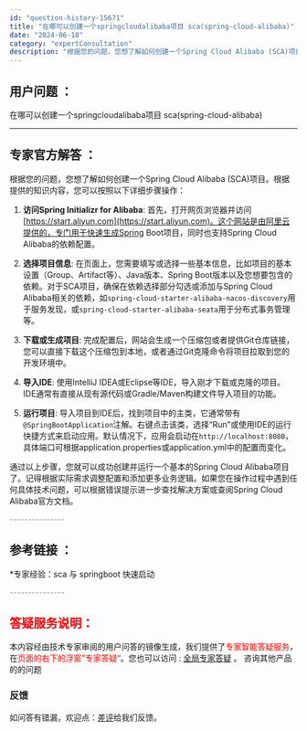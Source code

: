 ```yaml
---
id: "question-history-15671"
title: "在哪可以创建一个springcloudalibaba项目 sca(spring-cloud-alibaba)"
date: "2024-06-18"
category: "expertConsultation"
description: "根据您的问题，您想了解如何创建一个Spring Cloud Alibaba (SCA)项目。根据提供的知识内容，您可以按照以下详细步骤操作：1. **访问Spring Initializr for Alibaba**: 首先，打开网页浏览器并访问 [https://start.aliyun.com]"
---
```


## 用户问题 ： 
 在哪可以创建一个springcloudalibaba项目 sca(spring-cloud-alibaba) 

---------------
## 专家官方解答 ：

根据您的问题，您想了解如何创建一个Spring Cloud Alibaba (SCA)项目。根据提供的知识内容，您可以按照以下详细步骤操作：

1. **访问Spring Initializr for Alibaba**: 首先，打开网页浏览器并访问 [https://start.aliyun.com](https://start.aliyun.com)。这个网站是由阿里云提供的，专门用于快速生成Spring Boot项目，同时也支持Spring Cloud Alibaba的依赖配置。

2. **选择项目信息**: 在页面上，您需要填写或选择一些基本信息，比如项目的基本设置（Group、Artifact等）、Java版本、Spring Boot版本以及您想要包含的依赖。对于SCA项目，确保在依赖选择部分勾选或添加与Spring Cloud Alibaba相关的依赖，如`spring-cloud-starter-alibaba-nacos-discovery`用于服务发现，或`spring-cloud-starter-alibaba-seata`用于分布式事务管理等。

3. **下载或生成项目**: 完成配置后，网站会生成一个压缩包或者提供Git仓库链接，您可以直接下载这个压缩包到本地，或者通过Git克隆命令将项目拉取到您的开发环境中。

4. **导入IDE**: 使用IntelliJ IDEA或Eclipse等IDE，导入刚才下载或克隆的项目。IDE通常有直接从现有源代码或Gradle/Maven构建文件导入项目的功能。

5. **运行项目**: 导入项目到IDE后，找到项目中的主类，它通常带有`@SpringBootApplication`注解。右键点击该类，选择“Run”或使用IDE的运行快捷方式来启动应用。默认情况下，应用会启动在`http://localhost:8080`，具体端口可根据application.properties或application.yml中的配置而变化。

通过以上步骤，您就可以成功创建并运行一个基本的Spring Cloud Alibaba项目了。记得根据实际需求调整配置和添加更多业务逻辑。如果您在操作过程中遇到任何具体技术问题，可以根据错误提示进一步查找解决方案或查阅Spring Cloud Alibaba官方文档。


<font color="#949494">---------------</font> 


## 参考链接 ：

*专家经验：sca 与 springboot 快速启动 


 <font color="#949494">---------------</font> 
 


## <font color="#FF0000">答疑服务说明：</font> 

本内容经由技术专家审阅的用户问答的镜像生成，我们提供了<font color="#FF0000">专家智能答疑服务</font>，在<font color="#FF0000">页面的右下的浮窗”专家答疑“</font>。您也可以访问 : [全局专家答疑](https://opensource.alibaba.com/chatBot) 。 咨询其他产品的的问题

### 反馈
如问答有错漏，欢迎点：[差评](https://ai.nacos.io/user/feedbackByEnhancerGradePOJOID?enhancerGradePOJOId=15722)给我们反馈。
